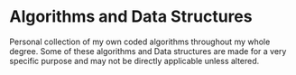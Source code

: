 # Algorithms and Data Structures
Personal collection of my own coded algorithms throughout my whole degree. Some of these algorithms and Data structures are made for a very specific purpose and may not be directly applicable unless altered.
